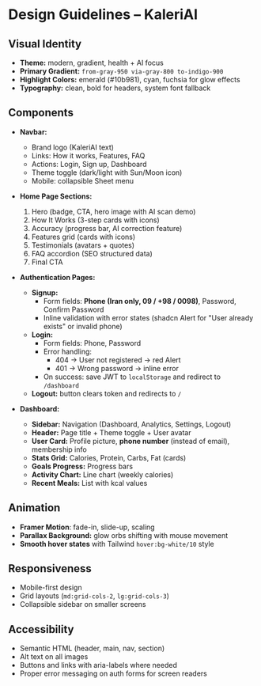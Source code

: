 # Design Guidelines – KaleriAI

## Visual Identity
- **Theme:** modern, gradient, health + AI focus  
- **Primary Gradient:** `from-gray-950 via-gray-800 to-indigo-900`  
- **Highlight Colors:** emerald (#10b981), cyan, fuchsia for glow effects  
- **Typography:** clean, bold for headers, system font fallback  

## Components
- **Navbar:**  
  - Brand logo (KaleriAI text)  
  - Links: How it works, Features, FAQ  
  - Actions: Login, Sign up, Dashboard  
  - Theme toggle (dark/light with Sun/Moon icon)  
  - Mobile: collapsible Sheet menu

- **Home Page Sections:**  
  1. Hero (badge, CTA, hero image with AI scan demo)  
  2. How It Works (3-step cards with icons)  
  3. Accuracy (progress bar, AI correction feature)  
  4. Features grid (cards with icons)  
  5. Testimonials (avatars + quotes)  
  6. FAQ accordion (SEO structured data)  
  7. Final CTA

- **Authentication Pages:**  
  - **Signup:**  
    - Form fields: **Phone (Iran only, 09 / +98 / 0098)**, Password, Confirm Password  
    - Inline validation with error states (shadcn Alert for "User already exists" or invalid phone)  
  - **Login:**  
    - Form fields: Phone, Password  
    - Error handling:  
      - 404 → User not registered → red Alert  
      - 401 → Wrong password → inline error  
    - On success: save JWT to `localStorage` and redirect to `/dashboard`  
  - **Logout:** button clears token and redirects to `/`

- **Dashboard:**  
  - **Sidebar:** Navigation (Dashboard, Analytics, Settings, Logout)  
  - **Header:** Page title + Theme toggle + User avatar  
  - **User Card:** Profile picture, **phone number** (instead of email), membership info  
  - **Stats Grid:** Calories, Protein, Carbs, Fat (cards)  
  - **Goals Progress:** Progress bars  
  - **Activity Chart:** Line chart (weekly calories)  
  - **Recent Meals:** List with kcal values  

## Animation
- **Framer Motion**: fade-in, slide-up, scaling  
- **Parallax Background:** glow orbs shifting with mouse movement  
- **Smooth hover states** with Tailwind `hover:bg-white/10` style  

## Responsiveness
- Mobile-first design  
- Grid layouts (`md:grid-cols-2`, `lg:grid-cols-3`)  
- Collapsible sidebar on smaller screens  

## Accessibility
- Semantic HTML (header, main, nav, section)  
- Alt text on all images  
- Buttons and links with aria-labels where needed  
- Proper error messaging on auth forms for screen readers  
